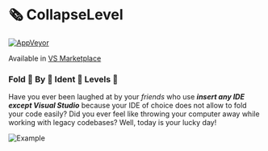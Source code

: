 # 🗞 CollapseLevel

[![AppVeyor](https://ci.appveyor.com/api/projects/status/github/triforcely/collapselevel?branch=master&svg=true)](https://ci.appveyor.com/project/triforcely/collapselevel) 

Available in [VS Marketplace](https://marketplace.visualstudio.com/items?itemName=mwilski.CollapseLevel)


### Fold 👏 By 👏 Ident 👏 Levels 👏


Have you ever been laughed at by your *friends* who use _***insert any IDE except Visual Studio***_ because your IDE of choice does not allow to fold your code easily? Did you ever feel like throwing your computer away while working with legacy codebases? Well, today is your lucky day!


![Example](https://i.imgur.com/PuFMTMy.gif)
